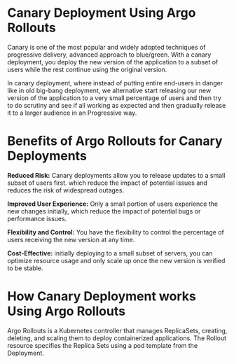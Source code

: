 # Canary Deployment Using Argo Rollouts

Canary is one of the most popular and widely adopted techniques of progressive delivery, advanced approach to blue/green. With a  canary deployment, you deploy the new version of the application to a subset of users while the rest continue using the original version.

In canary deployment, where instead of putting entire end-users in danger like in old big-bang deployment, we alternative start releasing our new version of the application to a very small percentage of users and then try to do scrutiny and see if all working as expected and then gradually release it to a larger audience in an Progressive way.

# Benefits of Argo Rollouts for Canary Deployments
**Reduced Risk:** Canary deployments allow you to release updates to a small subset of users first. which reduce the impact of potential issues and reduces the risk of widespread outages.

**Improved User Experience:** Only a small portion of users experience the new changes initially, which reduce the impact of potential bugs or performance issues.

**Flexibility and Control:** You have the flexibility to control the percentage of users receiving the new version at any time.

**Cost-Effective:** initially deploying to a small subset of servers, you can optimize resource usage and only scale up once the new version is verified to be stable.

# How Canary Deployment works Using Argo Rollouts
Argo Rollouts is a Kubernetes controller that manages ReplicaSets, creating, deleting, and scaling them to deploy containerized applications. The Rollout resource specifies the Replica Sets using a pod template from the Deployment.
